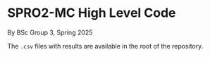 # SPRO2-MC High Level Code

By BSc Group 3, Spring 2025

The `.csv` files with results are available in the root of the repository.
